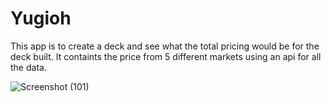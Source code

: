 # Yugioh

This app is to create a deck and see what the total pricing would be for the deck built. 
It containts the price from 5 different markets using an api for all the data.

![Screenshot (101)](https://github.com/user-attachments/assets/3c63095e-2af1-42af-96ad-3047a04dab54)
